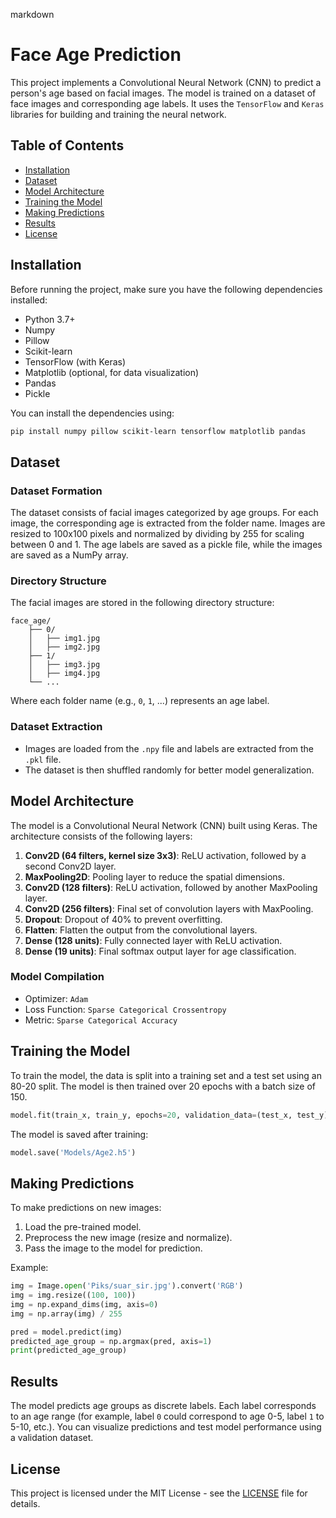 markdown
# Face Age Prediction

This project implements a Convolutional Neural Network (CNN) to predict a person's age based on facial images. The model is trained on a dataset of face images and corresponding age labels. It uses the `TensorFlow` and `Keras` libraries for building and training the neural network.

## Table of Contents

- [Installation](#installation)
- [Dataset](#dataset)
- [Model Architecture](#model-architecture)
- [Training the Model](#training-the-model)
- [Making Predictions](#making-predictions)
- [Results](#results)
- [License](#license)

## Installation

Before running the project, make sure you have the following dependencies installed:

- Python 3.7+
- Numpy
- Pillow
- Scikit-learn
- TensorFlow (with Keras)
- Matplotlib (optional, for data visualization)
- Pandas
- Pickle

You can install the dependencies using:

```bash
pip install numpy pillow scikit-learn tensorflow matplotlib pandas
```

## Dataset

### Dataset Formation
The dataset consists of facial images categorized by age groups. For each image, the corresponding age is extracted from the folder name. Images are resized to 100x100 pixels and normalized by dividing by 255 for scaling between 0 and 1. The age labels are saved as a pickle file, while the images are saved as a NumPy array.

### Directory Structure
The facial images are stored in the following directory structure:

```
face_age/
    ├── 0/
    │   ├── img1.jpg
    │   ├── img2.jpg
    ├── 1/
    │   ├── img3.jpg
    │   ├── img4.jpg
    └── ...
```

Where each folder name (e.g., `0`, `1`, ...) represents an age label.

### Dataset Extraction
- Images are loaded from the `.npy` file and labels are extracted from the `.pkl` file.
- The dataset is then shuffled randomly for better model generalization.

## Model Architecture

The model is a Convolutional Neural Network (CNN) built using Keras. The architecture consists of the following layers:

1. **Conv2D (64 filters, kernel size 3x3)**: ReLU activation, followed by a second Conv2D layer.
2. **MaxPooling2D**: Pooling layer to reduce the spatial dimensions.
3. **Conv2D (128 filters)**: ReLU activation, followed by another MaxPooling layer.
4. **Conv2D (256 filters)**: Final set of convolution layers with MaxPooling.
5. **Dropout**: Dropout of 40% to prevent overfitting.
6. **Flatten**: Flatten the output from the convolutional layers.
7. **Dense (128 units)**: Fully connected layer with ReLU activation.
8. **Dense (19 units)**: Final softmax output layer for age classification.

### Model Compilation

- Optimizer: `Adam`
- Loss Function: `Sparse Categorical Crossentropy`
- Metric: `Sparse Categorical Accuracy`

## Training the Model

To train the model, the data is split into a training set and a test set using an 80-20 split. The model is then trained over 20 epochs with a batch size of 150.

```python
model.fit(train_x, train_y, epochs=20, validation_data=(test_x, test_y), batch_size=150)
```

The model is saved after training:

```python
model.save('Models/Age2.h5')
```

## Making Predictions

To make predictions on new images:

1. Load the pre-trained model.
2. Preprocess the new image (resize and normalize).
3. Pass the image to the model for prediction.

Example:

```python
img = Image.open('Piks/suar_sir.jpg').convert('RGB')
img = img.resize((100, 100))
img = np.expand_dims(img, axis=0)
img = np.array(img) / 255

pred = model.predict(img)
predicted_age_group = np.argmax(pred, axis=1)
print(predicted_age_group)
```

## Results

The model predicts age groups as discrete labels. Each label corresponds to an age range (for example, label `0` could correspond to age 0-5, label `1` to 5-10, etc.). You can visualize predictions and test model performance using a validation dataset.

## License

This project is licensed under the MIT License - see the [LICENSE](LICENSE) file for details.
